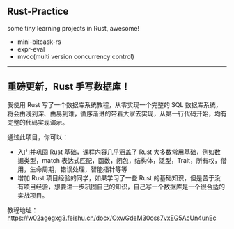 ## Rust-Practice

some tiny learning projects in Rust, awesome!

* mini-bitcask-rs
* expr-eval
* mvcc(multi version concurrency control)

***

## 重磅更新，Rust 手写数据库！

我使用 Rust 写了一个数据库系统教程，从零实现一个完整的 SQL 数据库系统，将会由浅到深、由易到难，循序渐进的带着大家去实现，从第一行代码开始，均有完整的代码实现演示。

 通过此项目，你可以：

* 入门并巩固 Rust 基础，课程内容几乎涵盖了 Rust 大多数常用基础，例如数据类型，match 表达式匹配，函数，闭包，结构体，泛型，Trait，所有权，借用，生命周期，错误处理，智能指针等等
* 增加 Rust 项目经验的同学，如果学习了一些 Rust 的基础知识，但是苦于没有项目经验，想要进一步巩固自己的知识，自己写一个数据库是一个很合适的实战项目。

教程地址：https://w02agegxg3.feishu.cn/docx/OxwGdeM30oss7vxEG5AcUn4unEc

